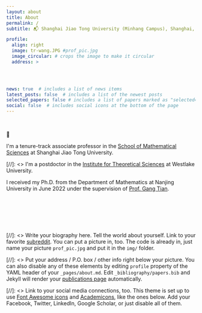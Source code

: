 ```yaml
---
layout: about
title: About
permalink: /
subtitle: 📬 Shanghai Jiao Tong University (Minhang Campus), Shanghai, China. 

profile:
  align: right
  image: tr-wang.JPG #prof_pic.jpg
  image_circular: # crops the image to make it circular
  address: >


    

news: true  # includes a list of news items
latest_posts: false  # includes a list of the newest posts
selected_papers: false # includes a list of papers marked as "selected={true}"
social: false  # includes social icons at the bottom of the page
---
```


&nbsp;

👋

I'm a tenure-track associate professor in the [School of Mathematical Sciences](https://math.sjtu.edu.cn) at Shanghai Jiao Tong University. 

[//]: <> I'm a postdoctor in the [Institute for Theoretical Sciences](https://its.westlake.edu.cn/index.htm) at Westlake University. 


I received my Ph.D. from the Department of Mathematics at Nanjing University in June 2022 under the supervision of [Prof. Gang Tian](http://tian.bicmr.pku.edu.cn/index.htm). 

&nbsp;

&nbsp;

&nbsp;


[//]: <> Write your biography here. Tell the world about yourself. Link to your favorite [subreddit](http://reddit.com). You can put a picture in, too. The code is already in, just name your picture `prof_pic.jpg` and put it in the `img/` folder.

[//]: <> Put your address / P.O. box / other info right below your picture. You can also disable any of these elements by editing `profile` property of the YAML header of your `_pages/about.md`. Edit `_bibliography/papers.bib` and Jekyll will render your [publications page](/al-folio/publications/) automatically.

[//]: <> Link to your social media connections, too. This theme is set up to use [Font Awesome icons](http://fortawesome.github.io/Font-Awesome/) and [Academicons](https://jpswalsh.github.io/academicons/), like the ones below. Add your Facebook, Twitter, LinkedIn, Google Scholar, or just disable all of them.
